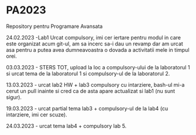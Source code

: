 # PA2023
Repository pentru Programare Avansata

24.02.2023 -Lab1 Urcat compulsory, imi cer iertare pentru modul in care este organizat acum git-ul, am sa incerc sa-i dau un revamp dar am urcat asa pentru a putea avea dumneavoastra o dovada a activitatii mele in timpul orei.
 
03.03.2023 - STERS TOT, upload la loc a compulsory-ului de la laboratorul 1 si urcat tema de la laboratorul 1 si compulsory-ul de la laboratorul 2.

13.03.2023 - urcat lab2 HW + lab3 compulsory cu intarziere, bash-ul mi-a cerut un pull inainte si cred ca de asta apare actualizat si lab1 (nu sunt sigur).

19.03.2023 - urcat partial tema lab3 + compulsory-ul de la lab4 (cu intarziere, imi cer scuze).

24.03.2023 - urcat tema lab4 + compulsory lab 5.
